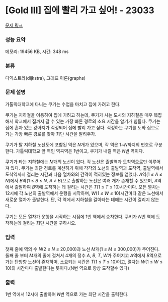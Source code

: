 # [Gold III] 집에 빨리 가고 싶어! - 23033 

[문제 링크](https://www.acmicpc.net/problem/23033) 

### 성능 요약

메모리: 19456 KB, 시간: 348 ms

### 분류

다익스트라(dijkstra), 그래프 이론(graphs)

### 문제 설명

<p>가톨릭대학교에 다니는 쿠기는 수업을 마치고 집에 가려고 한다.</p>

<p>쿠기는 지하철을 이용하여 집에 가려고 하는데, 쿠기가 사는 도시의 지하철은 매우 복잡해서 학교에서 집까지 갈 수 있는 가장 빠른 경로의 소요 시간을 알기가 힘들다. 쿠기는 집에 혼자 있는 강아지가 걱정되어 집에 빨리 가고 싶다. 걱정하는 쿠기를 도와 집으로 가는 가장 빠른 경로를 찾아 최단 시간을 알려주자.</p>

<p>쿠기가 탈 지하철 노선도에 포함된 역은 <em>N</em>개가 있으며, 각 역은 1~<em>N</em>까지의 번호로 구분한다. 가톨릭대학교 앞 역인 역곡역은 1번이고, 쿠기가 내릴 역은 <em>N</em>번 역이다.</p>

<p>쿠기가 타는 지하철에는 <em>M</em>개의 노선이 있다. 각 노선은 출발역과 도착역으로만 이루어져 있다. 쿠기는 최단 경로를 계산하기 위해 각각의 노선의 출발역과 도착역, 출발역에서 도착역까지 걸리는 시간과 다음 열차와의 간격이 적혀있는 정보를 얻었다. <em>A</em>역(1 ≤ <em>A</em> ≤ <em>N</em>)에서 <em>B</em>역(1 ≤ <i>B</i> ≤ <em>N, A ≠ B</em>)으로 출발하는 노선은 여러 개가 존재할 수 있으며, <em>A</em>역에서 출발하여 <em>B</em>역에 도착하는 데 걸리는 시간은 <em>T</em>(1 ≤ <em>T</em> ≤ 10)시간이다. 모든 열차는 12시에 각 노선의 출발역에서 운행을 시작하며, <em>W</em>(1 ≤ <em>W</em> ≤ 10)시간마다 같은 노선에서 새로운 열차가 출발한다. 단, 각 역에서 지하철을 갈아타는 데에는 시간이 걸리지 않는다.</p>

<p>쿠기는 모든 열차가 운행을 시작하는 시점에 1번 역에서 승차한다. 쿠키가 <em>N</em>번 역에 도착하는데 걸리는 최단 시간을 구하시오.</p>

### 입력 

 <p>첫째 줄에 역의 수 <em>N</em>(2 ≤ <em>N</em> ≤ 20,000)과 노선 <em>M</em>개(1 ≤ <em>M</em> ≤ 300,000)가 주어진다. 둘째 줄 부터 <em>M</em>개의 줄에 걸쳐서 4개의 정수 <em>A</em>, <em>B</em>, <em>T</em>, <em>W</em>가 주어지고 <em>A</em>역에서 <em>B</em>역으로 가는 단방향 노선이 존재하며, 소요되는 시간은 <em>T</em>(1 ≤ <em>T</em> ≤ 10)이고, 열차는 <em>W</em>(1 ≤ <em>W</em> ≤ 10)의 시간마다 출발한다는 뜻이다.(N번 역으로 항상 도착할수 있다)</p>

### 출력 

 <p>1번 역에서 12시에 출발하여 <em>N</em>번 역으로 가는 최단 시간을 출력한다.</p>

